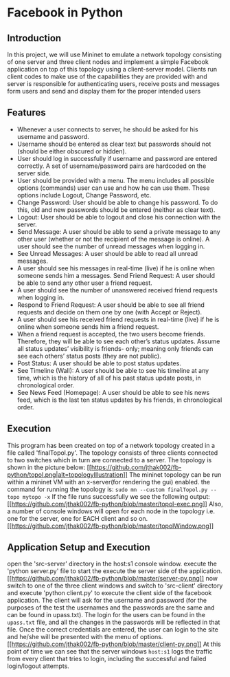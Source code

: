 # Facebook in Python
## Introduction
In this project, we will use Mininet to emulate a network topology consisting of one server and three client nodes and implement a simple Facebook application on top of this topology using a client-server model. Clients run client codes to make use of the capabilities they are provided with and server is responsible for authenticating users, receive posts and messages form users and send and display them for the proper intended users
## Features
* Whenever a user connects to server, he should be asked for his username and password.
* Username should be entered as clear text but passwords should not (should be either
obscured or hidden).
* User should log in successfully if username and password are entered correctly. A set of
username/password pairs are hardcoded on the server side.
* User should be provided with a menu. The menu includes all possible options (commands)
user can use and how he can use them. These options include Logout, Change Password,
etc.
* Change Password: User should be able to change his password. To do this, old and new
passwords should be entered (neither as clear text).
* Logout: User should be able to logout and close his connection with the server.
* Send Message: A user should be able to send a private message to any other user (whether or not the recipient of the message is online).
A user should see the number of unread messages when logging in.
* See Unread Messages: A user should be able to read all unread messages.
* A user should see his messages in real-time (live) if he is online when someone sends him a messages.
Send Friend Request: A user should be able to send any other user a friend request.
* A user should see the number of unanswered received friend requests when logging in.
* Respond to Friend Request: A user should be able to see all friend requests and decide on
them one by one (with Accept or Reject).
* A user should see his received friend requests in real-time (live) if he is online when
someone sends him a friend request.
* When a friend request is accepted, the two users become friends. Therefore, they will be
able to see each other’s status updates. Assume all status updates’ visibility is friends-
only; meaning only friends can see each others’ status posts (they are not public).
* Post Status: A user should be able to post status updates.
* See Timeline (Wall): A user should be able to see his timeline at any time, which is the
history of all of his past status update posts, in chronological order.
* See News Feed (Homepage): A user should be able to see his news feed, which is the last
ten status updates by his friends, in chronological order.

## Execution
This program has been created on top of a network topology created in a file called 'finalTopol.py'. The topology consists of three clients connected to two switches which in turn are connected to a server. The topology is shown in the picture below:
[[https://github.com/jthak002/fb-python/topol.png|alt=topologyIllustration]]
The mininet topology can be run within a mininet VM with an x-server(for rendering the gui) enabled. the command for running the topology is: 
```sudo mn --custom finalTopol.py --topo mytopo -x```
If the file runs successfully we see the following output:
[[https://github.com/jthak002/fb-python/blob/master/topol-exec.png]]
Also, a number of console windows will open for each node in the topology i.e. one for the server, one for EACH client and so on.
[[https://github.com/jthak002/fb-python/blob/master/topolWindow.png]]

## Application Setup and Execution 
open the 'src-server' directory in the host:s1 console window. execute the 'python server.py' file to start the execute the server side of the application.[[https://github.com/jthak002/fb-python/blob/master/server-py.png]] now switch to one of the three client windows and switch to 'src-client' directory and execute 'python client.py' to execute the client side of the facebook application. The client will ask for the username and password (for the purposes of the test the usernames and the passwords are the same and can be found in upass.txt). The login for the users can be found in the `upass.txt` file, and all the changes in the passwords will be reflected in that file. Once the correct credentials are entered, the user can login to the site and he/she will be presented with the menu of options.[[https://github.com/jthak002/fb-python/blob/master/client-py.png]] At this point of time we can see that the server windows `host:s1` logs the traffic from every client that tries to login, including the successful and failed login/logout attempts.

